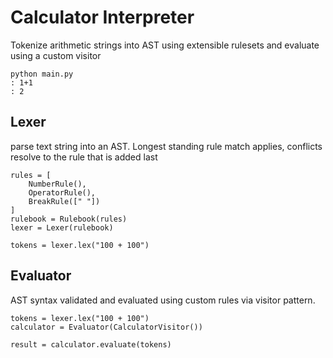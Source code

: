 # Calculator Interpreter
Tokenize arithmetic strings into AST using extensible rulesets and evaluate using a custom visitor
```
python main.py
: 1+1
: 2
```

## Lexer
parse text string into an AST. Longest standing rule match applies, conflicts resolve to the rule that is added last
```
rules = [
    NumberRule(),
    OperatorRule(),
    BreakRule([" "])
]
rulebook = Rulebook(rules)
lexer = Lexer(rulebook)

tokens = lexer.lex("100 + 100")
```

## Evaluator
AST syntax validated and evaluated using custom rules via visitor pattern.
```
tokens = lexer.lex("100 + 100")
calculator = Evaluator(CalculatorVisitor())

result = calculator.evaluate(tokens)
```
